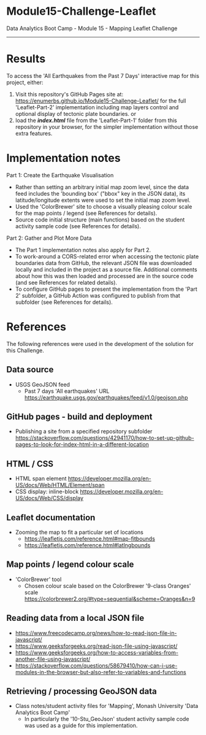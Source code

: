 # Module15-Challenge-Leaflet
Data Analytics Boot Camp - Module 15 - Mapping
Leaflet Challenge

---

# Results

To access the 'All Earthquakes from the Past 7 Days' interactive map for this project, either:
1. Visit this repository's GitHub Pages site at: https://enumerbs.github.io/Module15-Challenge-Leaflet/ for the full 'Leaflet-Part-2' implementation including map layers control and optional display of tectonic plate boundaries.
or
1. load the ***index.html*** file from the 'Leaflet-Part-1' folder from this repository in your browser, for the simpler implementation without those extra features.


# Implementation notes

Part 1: Create the Earthquake Visualisation

- Rather than setting an arbitrary initial map zoom level, since the data feed includes the 'bounding box' ("bbox" key in the JSON data), its latitude/longitude extents were used to set the initial map zoom level.
- Used the 'ColorBrewer' site to choose a visually pleasing colour scale for the map points / legend (see References for details).
- Source code initial structure (main functions) based on the student activity sample code (see References for details).

Part 2: Gather and Plot More Data

- The Part 1 implementation notes also apply for Part 2.
- To work-around a CORS-related error when accessing the tectonic plate boundaries data from GitHub, the relevant JSON file was downloaded locally and included in the project as a source file. Additional comments about how this was then loaded and processed are in the source code (and see References for related details).
- To configure GitHub pages to present the implementation from the 'Part 2' subfolder, a GitHub Action was configured to publish from that subfolder (see References for details).

# References

The following references were used in the development of the solution for this Challenge.

## Data source
- USGS GeoJSON feed
    - Past 7 days 'All earthquakes' URL https://earthquake.usgs.gov/earthquakes/feed/v1.0/geojson.php

## GitHub pages - build and deployment
- Publishing a site from a specified repository subfolder https://stackoverflow.com/questions/42941170/how-to-set-up-github-pages-to-look-for-index-html-in-a-different-location

## HTML / CSS
- HTML span element https://developer.mozilla.org/en-US/docs/Web/HTML/Element/span
- CSS display: inline-block https://developer.mozilla.org/en-US/docs/Web/CSS/display


## Leaflet documentation
- Zooming the map to fit a particular set of locations
    - https://leafletjs.com/reference.html#map-fitbounds
    - https://leafletjs.com/reference.html#latlngbounds

## Map points / legend colour scale
- 'ColorBrewer' tool
    - Chosen colour scale based on the ColorBrewer '9-class Oranges' scale https://colorbrewer2.org/#type=sequential&scheme=Oranges&n=9

## Reading data from a local JSON file
- https://www.freecodecamp.org/news/how-to-read-json-file-in-javascript/
- https://www.geeksforgeeks.org/read-json-file-using-javascript/
- https://www.geeksforgeeks.org/how-to-access-variables-from-another-file-using-javascript/
- https://stackoverflow.com/questions/58679410/how-can-i-use-modules-in-the-browser-but-also-refer-to-variables-and-functions

## Retrieving / processing GeoJSON data
- Class notes/student activity files for 'Mapping', Monash University 'Data Analytics Boot Camp'
    - In particularly the '10-Stu_GeoJson' student activity sample code was used as a guide for this implementation.